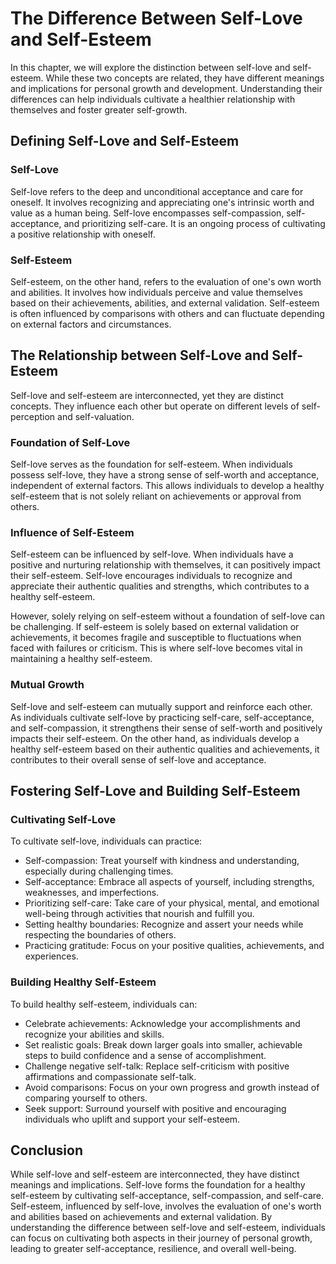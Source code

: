 # The Difference Between Self-Love and Self-Esteem

In this chapter, we will explore the distinction between self-love and self-esteem. While these two concepts are related, they have different meanings and implications for personal growth and development. Understanding their differences can help individuals cultivate a healthier relationship with themselves and foster greater self-growth.

## Defining Self-Love and Self-Esteem

### Self-Love

Self-love refers to the deep and unconditional acceptance and care for oneself. It involves recognizing and appreciating one's intrinsic worth and value as a human being. Self-love encompasses self-compassion, self-acceptance, and prioritizing self-care. It is an ongoing process of cultivating a positive relationship with oneself.

### Self-Esteem

Self-esteem, on the other hand, refers to the evaluation of one's own worth and abilities. It involves how individuals perceive and value themselves based on their achievements, abilities, and external validation. Self-esteem is often influenced by comparisons with others and can fluctuate depending on external factors and circumstances.

## The Relationship between Self-Love and Self-Esteem

Self-love and self-esteem are interconnected, yet they are distinct concepts. They influence each other but operate on different levels of self-perception and self-valuation.

### Foundation of Self-Love

Self-love serves as the foundation for self-esteem. When individuals possess self-love, they have a strong sense of self-worth and acceptance, independent of external factors. This allows individuals to develop a healthy self-esteem that is not solely reliant on achievements or approval from others.

### Influence of Self-Esteem

Self-esteem can be influenced by self-love. When individuals have a positive and nurturing relationship with themselves, it can positively impact their self-esteem. Self-love encourages individuals to recognize and appreciate their authentic qualities and strengths, which contributes to a healthy self-esteem.

However, solely relying on self-esteem without a foundation of self-love can be challenging. If self-esteem is solely based on external validation or achievements, it becomes fragile and susceptible to fluctuations when faced with failures or criticism. This is where self-love becomes vital in maintaining a healthy self-esteem.

### Mutual Growth

Self-love and self-esteem can mutually support and reinforce each other. As individuals cultivate self-love by practicing self-care, self-acceptance, and self-compassion, it strengthens their sense of self-worth and positively impacts their self-esteem. On the other hand, as individuals develop a healthy self-esteem based on their authentic qualities and achievements, it contributes to their overall sense of self-love and acceptance.

## Fostering Self-Love and Building Self-Esteem

### Cultivating Self-Love

To cultivate self-love, individuals can practice:

- Self-compassion: Treat yourself with kindness and understanding, especially during challenging times.
- Self-acceptance: Embrace all aspects of yourself, including strengths, weaknesses, and imperfections.
- Prioritizing self-care: Take care of your physical, mental, and emotional well-being through activities that nourish and fulfill you.
- Setting healthy boundaries: Recognize and assert your needs while respecting the boundaries of others.
- Practicing gratitude: Focus on your positive qualities, achievements, and experiences.

### Building Healthy Self-Esteem

To build healthy self-esteem, individuals can:

- Celebrate achievements: Acknowledge your accomplishments and recognize your abilities and skills.
- Set realistic goals: Break down larger goals into smaller, achievable steps to build confidence and a sense of accomplishment.
- Challenge negative self-talk: Replace self-criticism with positive affirmations and compassionate self-talk.
- Avoid comparisons: Focus on your own progress and growth instead of comparing yourself to others.
- Seek support: Surround yourself with positive and encouraging individuals who uplift and support your self-esteem.

## Conclusion

While self-love and self-esteem are interconnected, they have distinct meanings and implications. Self-love forms the foundation for a healthy self-esteem by cultivating self-acceptance, self-compassion, and self-care. Self-esteem, influenced by self-love, involves the evaluation of one's worth and abilities based on achievements and external validation. By understanding the difference between self-love and self-esteem, individuals can focus on cultivating both aspects in their journey of personal growth, leading to greater self-acceptance, resilience, and overall well-being.
